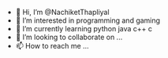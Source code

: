 - 👋 Hi, I’m @NachiketThapliyal
- 👀 I’m interested in programming and gaming
- 🌱 I’m currently learning python java c++ c
- 💞️ I’m looking to collaborate on ...
- 📫 How to reach me ...
<!---
NachiketThapliyal/NachiketThapliyal is a ✨ special ✨ repository because its `README.md` (this file) appears on your GitHub profile.
You can click the Preview link to take a look at your changes.
--->
